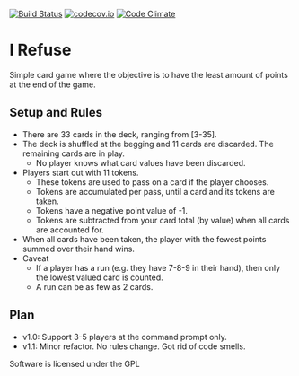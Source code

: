 [![Build Status](https://travis-ci.org/jdelgad/IRefuse.svg?branch=master)](https://travis-ci.org/jdelgad/IRefuse)
[![codecov.io](https://codecov.io/github/jdelgad/IRefuse/coverage.svg?branch=master)](https://codecov.io/github/jdelgad/IRefuse?branch=master)
[![Code Climate](https://codeclimate.com/github/jdelgad/IRefuse/badges/gpa.svg)](https://codeclimate.com/github/jdelgad/IRefuse)

# I Refuse

Simple card game where the objective is to have the least amount of points at the end of the game.

## Setup and Rules
- There are 33 cards in the deck, ranging from \[3-35\].
- The deck is shuffled at the begging and 11 cards are discarded. The remaining cards are in play.
  - No player knows what card values have been discarded.
- Players start out with 11 tokens.
  - These tokens are used to pass on a card if the player chooses.
  - Tokens are accumulated per pass, until a card and its tokens are taken.
  - Tokens have a negative point value of -1.
  - Tokens are subtracted from your card total (by value) when all cards are accounted for.
- When all cards have been taken, the player with the fewest points summed over their hand wins.
- Caveat
  - If a player has a run (e.g. they have 7-8-9 in their hand), then only the lowest valued card is counted.
  - A run can be as few as 2 cards.

## Plan
- v1.0: Support 3-5 players at the command prompt only.
- v1.1: Minor refactor. No rules change. Got rid of code smells.

Software is licensed under the GPL
